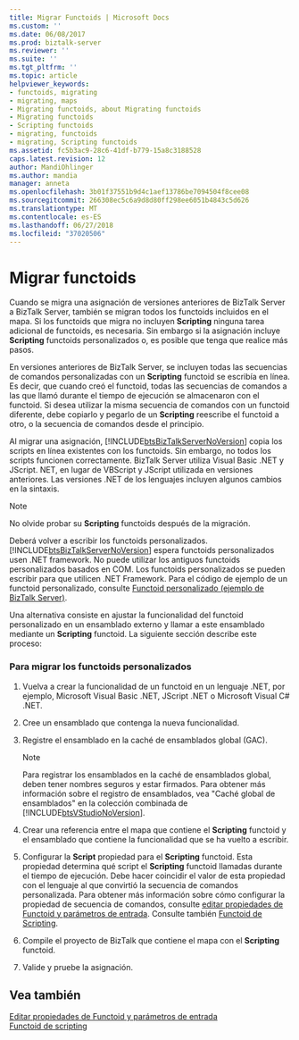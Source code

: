 ```yaml
---
title: Migrar Functoids | Microsoft Docs
ms.custom: ''
ms.date: 06/08/2017
ms.prod: biztalk-server
ms.reviewer: ''
ms.suite: ''
ms.tgt_pltfrm: ''
ms.topic: article
helpviewer_keywords:
- functoids, migrating
- migrating, maps
- Migrating functoids, about Migrating functoids
- Migrating functoids
- Scripting functoids
- migrating, functoids
- migrating, Scripting functoids
ms.assetid: fc5b3ac9-28c6-41df-b779-15a8c3188528
caps.latest.revision: 12
author: MandiOhlinger
ms.author: mandia
manager: anneta
ms.openlocfilehash: 3b01f37551b9d4c1aef13786be7094504f8cee08
ms.sourcegitcommit: 266308ec5c6a9d8d80ff298ee6051b4843c5d626
ms.translationtype: MT
ms.contentlocale: es-ES
ms.lasthandoff: 06/27/2018
ms.locfileid: "37020506"
---
```

# <a name="migrating-functoids"></a>Migrar functoids
Cuando se migra una asignación de versiones anteriores de BizTalk Server a BizTalk Server, también se migran todos los functoids incluidos en el mapa. Si los functoids que migra no incluyen **Scripting** ninguna tarea adicional de functoids, es necesaria. Sin embargo si la asignación incluye **Scripting** functoids personalizados o, es posible que tenga que realice más pasos.  
  
 En versiones anteriores de BizTalk Server, se incluyen todas las secuencias de comandos personalizadas con un **Scripting** functoid se escribía en línea. Es decir, que cuando creó el functoid, todas las secuencias de comandos a las que llamó durante el tiempo de ejecución se almacenaron con el functoid. Si desea utilizar la misma secuencia de comandos con un functoid diferente, debe copiarlo y pegarlo de un **Scripting** reescribe el functoid a otro, o la secuencia de comandos desde el principio.  
  
 Al migrar una asignación, [!INCLUDE[btsBizTalkServerNoVersion](../includes/btsbiztalkservernoversion-md.md)] copia los scripts en línea existentes con los functoids. Sin embargo, no todos los scripts funcionen correctamente. BizTalk Server utiliza Visual Basic .NET y JScript. NET, en lugar de VBScript y JScript utilizada en versiones anteriores. Las versiones .NET de los lenguajes incluyen algunos cambios en la sintaxis.  
  
> [!NOTE]
>  No olvide probar su **Scripting** functoids después de la migración.  
  
 Deberá volver a escribir los functoids personalizados. [!INCLUDE[btsBizTalkServerNoVersion](../includes/btsbiztalkservernoversion-md.md)] espera functoids personalizados usen .NET framework. No puede utilizar los antiguos functoids personalizados basados en COM. Los functoids personalizados se pueden escribir para que utilicen .NET Framework. Para el código de ejemplo de un functoid personalizado, consulte [Functoid personalizado (ejemplo de BizTalk Server)](../core/custom-functoid-biztalk-server-sample.md).  
  
 Una alternativa consiste en ajustar la funcionalidad del functoid personalizado en un ensamblado externo y llamar a este ensamblado mediante un **Scripting** functoid. La siguiente sección describe este proceso:  
  
### <a name="to-migrate-your-custom-functoids"></a>Para migrar los functoids personalizados  
  
1. Vuelva a crear la funcionalidad de un functoid en un lenguaje .NET, por ejemplo, Microsoft Visual Basic .NET, JScript .NET o Microsoft Visual C# .NET.  
  
2. Cree un ensamblado que contenga la nueva funcionalidad.  
  
3. Registre el ensamblado en la caché de ensamblados global (GAC).  
  
   > [!NOTE]
   >  Para registrar los ensamblados en la caché de ensamblados global, deben tener nombres seguros y estar firmados. Para obtener más información sobre el registro de ensamblados, vea "Caché global de ensamblados" en la colección combinada de [!INCLUDE[btsVStudioNoVersion](../includes/btsvstudionoversion-md.md)].  
  
4. Crear una referencia entre el mapa que contiene el **Scripting** functoid y el ensamblado que contiene la funcionalidad que se ha vuelto a escribir.  
  
5. Configurar la **Script** propiedad para el **Scripting** functoid. Esta propiedad determina qué script el **Scripting** functoid llamadas durante el tiempo de ejecución. Debe hacer coincidir el valor de esta propiedad con el lenguaje al que convirtió la secuencia de comandos personalizada. Para obtener más información sobre cómo configurar la propiedad de secuencia de comandos, consulte [editar propiedades de Functoid y parámetros de entrada](../core/editing-functoid-properties-and-input-parameters.md). Consulte también [Functoid de Scripting](../core/scripting-functoid.md).  
  
6. Compile el proyecto de BizTalk que contiene el mapa con el **Scripting** functoid.  
  
7. Valide y pruebe la asignación.  
  
## <a name="see-also"></a>Vea también  
 [Editar propiedades de Functoid y parámetros de entrada](../core/editing-functoid-properties-and-input-parameters.md)   
 [Functoid de scripting](../core/scripting-functoid.md)